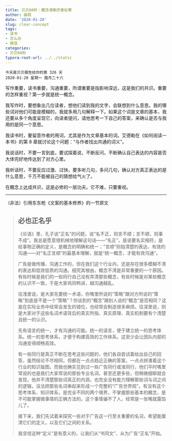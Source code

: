 ```yaml
---
title: 贝贝60秒：概念清晰厉害在哪
author: 曲政
date: '2020-01-20'
slug: clear-concept
tags:
- 读书
- 怎么办
- 微信
categories:
- 贝贝60秒
typora-root-url: ../../static
---
```

```
今天是贝贝报告给你的第 326 天   
2020-01-20 星期一 腊月二十六
```

写作重要，读书重要，沟通重要，所谓重要是指影响深远，这是我们的共识。重要的怎样重视？第一步就是统一概念。

我写作时，要想象出几位读者，想他们读到我的文字，会联想到什么意思。我的哪些词对他们可能是模糊的，我就多用几句解释一下。如果这个词是文章的基本，我还要从多个角度呈现它，向读者提问，请他思考一下自己的答案，来确认是否与我用的是同一个意思。

我读书时，要留意作者的用词，尤其是作为文章基本的词。艾德勒在《如何阅读一本书》的第 8 章就讨论这个问题：“与作者找出共通的词义”。

我说话时，不要一言到底，要试探着说，不断反问，不断确认自己表达的内容是否大体完好地传达到了对方心里。

我听话时，不要反应过激、过快，要多听几句，多问几句，确认对方真正表达的是什么意思，千万不能被自己的猜想给气火了。

在概念上达成共识，这是必修的一层功夫。它不难，只要重视。

---

（非法）引用东东枪《文案的基本修养》的一节原文

>   ## 必也正名乎
>
>   《论语》里，孔子谈“正名”的问题，说“名不正，则言不顺；言不顺，则事不成”。我总是愿意很机械地理解这句话——“名正”，是说要名实相符，是给事物正确的定义，是概念的明确和统一；“言顺”则指清楚的表达、有效的沟通——对“名正言顺”的最基本理解，就是“统一概念，才能有效沟通”。
>
>   广告是做传播、沟通工作的，但在我们这个行业内，还是存在很多模糊不清的表达和低效低质的沟通。细究其根由，概念不清是非常重要的一个原因。有些时候是我们的一些同行自己没有弄清那些概念，有些时候是对某些概念的认识不一致，于是大家鸡同鸭讲，越沟通越乱。
>
>   往浅里说，是大家先要统一术语，你嘴里所说的“策略”跟对方所说的“策略”到底是不是一个“策略”？你谈到的“概念”跟别人说的“概念”是否相同？这是在实际业务中经常会发生的错位，也经常会制造很多麻烦。往深里说，则是大家对于这些名词术语背后的真实所指、真实原理、真实机制要有个清楚且统一的认识。
>
>   先有语言的统一，才有沟通的可能。统一的语言，便于建立统一的思考体系。统一的思考体系，才便于构建高效的工作体系。这至少会让团队内部的沟通变得顺畅高效。
>
>   有一些同行是真正不断在思考这些问题的，他们各自尝试着给出自己的回答，虽然结论不尽相同，但都在一点点趋近正确的答案，一点点拼凑着这个行业的知识版图。而我也确实见到过一些广告同行或准同行，他们平时嘴里常说的也是我们大家常说的那些专业名词，甚至还更多些，但稍微细聊就会发现，他并不清楚那些词真正的内涵，也完全没有能力理解那些词与词之间的逻辑，没法把那些名词串起来形成一个完整的“广告世界观”。有没有这个思考体系、知识体系，是完全不同的两个境界，不掌握那些基本的概念，是不可能掌握做事情的正确方法的。这个事情骗不了人，经常是一张嘴就露馅儿了。
>
>   接下来，我们先试着来探究一些对于广告这一行至关重要的名词，希望能厘清它们的定义，以及它们之间的关系。
>
>   我坚信这种“定义”是有意义的，让我们从“书同文”、从为广告“正名”开始。